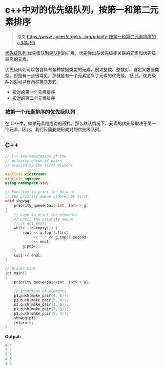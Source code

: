 # c++中对的优先级队列，按第一和第二元素排序

> 原文:[https://www . geesforgeks . org/priority-按第一和第二元素排序的 c 对队列/](https://www.geeksforgeeks.org/priority-queue-of-pairs-in-c-with-ordering-by-first-and-second-element/)

[优先级队列:](https://www.geeksforgeeks.org/priority-queue-set-1-introduction/)优先级队列是[队列](https://www.geeksforgeeks.org/queue-data-structure/)的扩展，优先弹出与优先级相关联的元素和优先级较高的元素。

优先级队列可以包含具有各种数据类型的元素，例如整数、整数对、自定义数据类型。但是有一点很常见，那就是有一个元素定义了元素的优先级。
因此，优先级队列对可以有两种排序方式–

*   按对的第一个元素排序
*   按对的第二个元素排序

### 按第一个元素排序的优先级队列

在 C++中，如果元素是成对的形式，那么默认情况下，元素的优先级取决于第一个元素。因此，我们只需要使用成对的优先级队列。

## C++

```cpp
// C++ implementation of the
// priority queue of pairs
// ordered by the first element

#include <iostream>
#include <queue>
using namespace std;

// Function to print the data of
// the priority queue ordered by first
void showpq(
    priority_queue<pair<int, int> > g)
{
    // Loop to print the elements
    // until the priority queue
    // is not empty
    while (!g.empty()) {
        cout << g.top().first
             << " " << g.top().second
             << endl;
        g.pop();
    }
    cout << endl;
}

// Driver Code
int main()
{
    priority_queue<pair<int, int> > p1;

    // Insertion of elements
    p1.push(make_pair(4, 5));
    p1.push(make_pair(5, 4));
    p1.push(make_pair(1, 6));
    p1.push(make_pair(7, 3));
    p1.push(make_pair(9, 4));
    showpq(p1);
    return 0;
}
```

**Output:**

```cpp
9 4
7 3
5 4
4 5
1 6

```